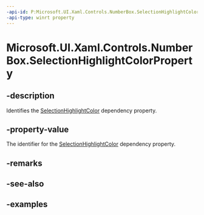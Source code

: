 ```yaml
---
-api-id: P:Microsoft.UI.Xaml.Controls.NumberBox.SelectionHighlightColorProperty
-api-type: winrt property
---
```


# Microsoft.UI.Xaml.Controls.NumberBox.SelectionHighlightColorProperty

<!--
public static Windows.UI.Xaml.DependencyProperty SelectionHighlightColorProperty { get; }
-->

## -description

Identifies the [SelectionHighlightColor](numberbox_selectionhighlightcolor.md) dependency property.

## -property-value

The identifier for the [SelectionHighlightColor](numberbox_selectionhighlightcolor.md) dependency property.

## -remarks

## -see-also

## -examples

